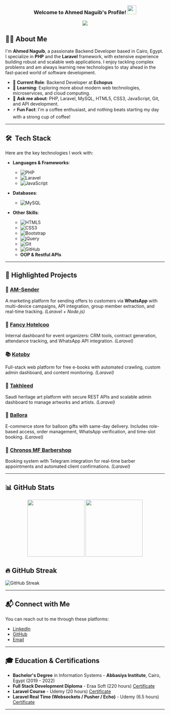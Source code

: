 <h3 align="center">
  Welcome to Ahmed Naguib's Profile! 
  <img src="https://media.giphy.com/media/hvRJCLFzcasrR4ia7z/giphy.gif" width="28">
</h3>

<!-- Typing SVG by DenverCoder1 - https://github.com/DenverCoder1/readme-typing-svg -->
<p align="center">
  <a href="https://github.com/DenverCoder1/readme-typing-svg">
    <img src="https://readme-typing-svg.herokuapp.com/?lines=Backend%20Developer%20(PHP%20Laravel);Constantly%20learning%20new%20technologies&font=Fira%20Code&center=true&width=440&height=45&color=f75c7e&vCenter=true&size=22">
  </a>
</p>

<!-- Introduction -->
## 👨‍💻 About Me

I'm **Ahmed Naguib**, a passionate Backend Developer based in Cairo, Egypt. I specialize in **PHP** and the **Laravel** framework, with extensive experience building robust and scalable web applications. I enjoy tackling complex problems and am always learning new technologies to stay ahead in the fast-paced world of software development.

- 🏢 **Current Role**: Backend Developer at **Echopus**
- 🌱 **Learning**: Exploring more about modern web technologies, microservices, and cloud computing.
- 💬 **Ask me about**: PHP, Laravel, MySQL, HTML5, CSS3, JavaScript, Git, and API development.
- ⚡ **Fun Fact**: I'm a coffee enthusiast, and nothing beats starting my day with a strong cup of coffee!

---

## 🛠 &nbsp;Tech Stack

Here are the key technologies I work with:

- **Languages & Frameworks**:
  - ![PHP](https://img.shields.io/badge/-PHP-05122A?style=flat&logo=php) 
  - ![Laravel](https://img.shields.io/badge/-Laravel-05122A?style=flat&logo=laravel)
  - ![JavaScript](https://img.shields.io/badge/-JavaScript-05122A?style=flat&logo=javascript)

- **Databases**:
  - ![MySQL](https://img.shields.io/badge/-MySQL-05122A?style=flat&logo=mysql)

- **Other Skills**:
  - ![HTML5](https://img.shields.io/badge/-HTML5-05122A?style=flat&logo=HTML5) 
  - ![CSS3](https://img.shields.io/badge/-CSS3-05122A?style=flat&logo=CSS3&logoColor=1572B6)
  - ![Bootstrap](https://img.shields.io/badge/-Bootstrap-05122A?style=flat&logo=bootstrap)  
  - ![jQuery](https://img.shields.io/badge/-jQuery-05122A?style=flat&logo=jQuery)  
  - ![Git](https://img.shields.io/badge/-Git-05122A?style=flat&logo=git)
  - ![GitHub](https://img.shields.io/badge/-GitHub-05122A?style=flat&logo=github)
  - **OOP & Restful APIs**

---


## 🌱 Highlighted Projects

### 💬 [AM-Sender](https://am-sender.com)  
A marketing platform for sending offers to customers via **WhatsApp** with multi-device campaigns, API integration, group member extraction, and real-time tracking. *(Laravel + Node.js)*  

### 🏨 [Fancy Hotelcoo](https://fancy.am-naguib.com)  
Internal dashboard for event organizers: CRM tools, contract generation, attendance tracking, and WhatsApp API integration. *(Laravel)*  

### 📚 [Kotoby](https://kotoby.am-naguib.com)  
Full-stack web platform for free e-books with automated crawling, custom admin dashboard, and content monitoring. *(Laravel)*  

### 🎨 [Takhleed](https://takhleed.tri.com.sa)  
Saudi heritage art platform with secure REST APIs and scalable admin dashboard to manage artworks and artists. *(Laravel)*  

### 🎈 [Ballora](https://ballora.net)  
E-commerce store for balloon gifts with same-day delivery. Includes role-based access, order management, WhatsApp verification, and time-slot booking. *(Laravel)*  

### 💈 [Chronos MF Barbershop](https://chronosmfbarbershop.com)  
Booking system with Telegram integration for real-time barber appointments and automated client confirmations. *(Laravel)*  

---

## 📊 GitHub Stats

<p align="center">
  <img height="180em" src="https://github-readme-stats.vercel.app/api?username=AM-naguib&show_icons=true&locale=en&theme=chartreuse-dark" />
  <img height="180em" src="https://github-readme-stats.vercel.app/api/top-langs?username=AM-naguib&show_icons=true&locale=en&layout=compact&theme=chartreuse-dark" />
</p>

## 🔥 GitHub Streak

![GitHub Streak](https://github-readme-streak-stats.herokuapp.com/?user=AM-naguib&show_icons=true&locale=en&layout=compact&theme=chartreuse-dark)

---

## 📬 Connect with Me

You can reach out to me through these platforms:

- [LinkedIn](https://www.linkedin.com/in/am-naguib/) 
- [GitHub](https://github.com/am-naguib) 
- [Email](mailto:am.naguibb@gmail.com) 

---

## 🎓 Education & Certifications

- **Bachelor's Degree** in Information Systems - **Abbasiya Institute**, Cairo, Egypt (2019 - 2022)
- **Full Stack Development Diploma** - Eraa Soft (220 hours) [Certificate](https://shorturl.at/5j27p)
- **Laravel Course** - Udemy (20 hours) [Certificate](https://shorturl.at/Ml5Pw)
- **Laravel Real Time (Websockets / Pusher / Echo)** - Udemy (6.5 hours) [Certificate](https://shorturl.at/MuXv6)

---


